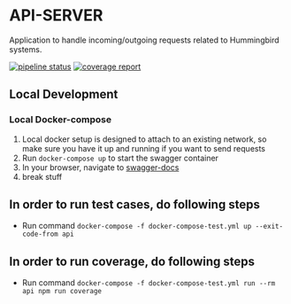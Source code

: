 # API-SERVER
Application to handle incoming/outgoing requests related to Hummingbird systems.

[![pipeline status](https://gitlab.com/storageapi/hummingbird/api-server/badges/uat/pipeline.svg)](https://gitlab.com/storageapi/hummingbird/api-server/-/commits/uat)
[![coverage report](https://gitlab.com/storageapi/hummingbird/api-server/badges/uat/coverage.svg)](https://gitlab.com/storageapi/hummingbird/api-server/-/commits/uat)

## Local Development
### Local Docker-compose
1) Local docker setup is designed to attach to an existing network, so make sure you have it up and running if you want to send requests
2) Run ```docker-compose up``` to start the swagger container
3) In your browser, navigate to [swagger-docs](http://localhost:8080)
4) break stuff

## In order to run test cases, do following steps
- Run command `docker-compose -f docker-compose-test.yml up --exit-code-from api`

## In order to run coverage, do following steps
- Run command `docker-compose -f docker-compose-test.yml run --rm api npm run coverage`
